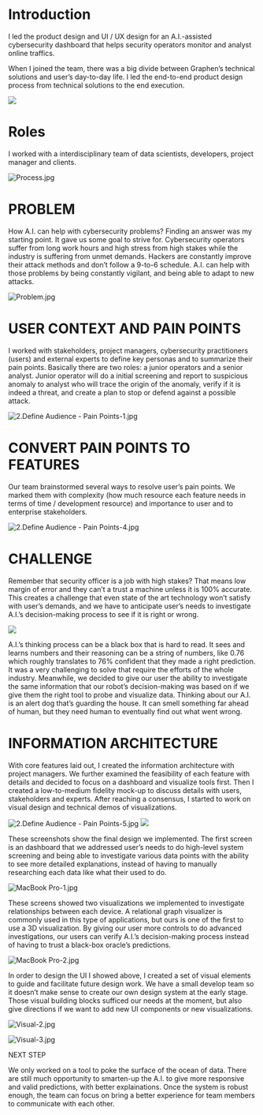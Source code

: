 # Introduction

I led the product design and UI / UX design for an A.I.-assisted cybersecurity dashboard that helps security operators monitor and analyst online traffics.

When I joined the team, there was a big divide between Graphen’s technical solutions and user’s day-to-day life. I led the end-to-end product design process from technical solutions to the end execution.

![](https://paper-attachments.dropbox.com/s_9FCB84EFBC580CB5605114E61EA103B6902650A4F0886287613E54B90E99A86C_1566180350162_Process_Export.jpg)

# Roles

I worked with a interdisciplinary team of data scientists, developers, project manager and clients.

![Process.jpg](https://images.squarespace-cdn.com/content/v1/58ec7896725e25240ec4c731/1562937085559-NRH9IS87RH35XRR69MFT/ke17ZwdGBToddI8pDm48kIvqM2IcWgfR8v1kOUTUPKh7gQa3H78H3Y0txjaiv_0fDoOvxcdMmMKkDsyUqMSsMWxHk725yiiHCCLfrh8O1z4YTzHvnKhyp6Da-NYroOW3ZGjoBKy3azqku80C789l0vIHRucUU7a1Vci15HXS8HJQBuVbtxegbxVHZtXww89d9r7SKtNgWbMnX6FF_-eBCA/Process.jpg?format=2500w)

# PROBLEM

How A.I. can help with cybersecurity problems? Finding an answer was my starting point. It gave us some goal to strive for.
Cybersecurity operators suffer from long work hours and high stress from high stakes while the industry is suffering from unmet demands.
Hackers are constantly improve their attack methods and don’t follow a 9-to-6 schedule. A.I. can help with those problems by being constantly vigilant, and being able to adapt to new attacks.

![Problem.jpg](https://images.squarespace-cdn.com/content/v1/58ec7896725e25240ec4c731/1562942803876-SDCC3ACTD0YFWKNCHBVI/ke17ZwdGBToddI8pDm48kIIWdAnyBSrZ5E6Gv7JXlDh7gQa3H78H3Y0txjaiv_0fDoOvxcdMmMKkDsyUqMSsMWxHk725yiiHCCLfrh8O1z4YTzHvnKhyp6Da-NYroOW3ZGjoBKy3azqku80C789l0k9kZPbuygN4RSDPe_G5PO_pbVb0jdkjHmk-MhSr8npod9fyhKaF6iH64GfT8sX2GQ/Problem.jpg?format=1500w)

# USER CONTEXT AND PAIN POINTS

I worked with stakeholders, project managers, cybersecurity practitioners (users) and external experts to define key personas and to summarize their pain points.
Basically there are two roles: a junior operators and a senior analyst. Junior operator will do a initial screening and report to suspicious anomaly to analyst who will trace the origin of the anomaly, verify if it is indeed a threat, and create a plan to stop or defend against a possible attack.

![2.Define Audience - Pain Points-1.jpg](https://images.squarespace-cdn.com/content/v1/58ec7896725e25240ec4c731/1562942889856-B2X357UWRRURTVA2EK16/ke17ZwdGBToddI8pDm48kIIWdAnyBSrZ5E6Gv7JXlDh7gQa3H78H3Y0txjaiv_0fDoOvxcdMmMKkDsyUqMSsMWxHk725yiiHCCLfrh8O1z4YTzHvnKhyp6Da-NYroOW3ZGjoBKy3azqku80C789l0k9kZPbuygN4RSDPe_G5PO_pbVb0jdkjHmk-MhSr8npod9fyhKaF6iH64GfT8sX2GQ/2.Define+Audience+-+Pain+Points-1.jpg?format=2500w)

# CONVERT PAIN POINTS TO FEATURES

Our team brainstormed several ways to resolve user’s pain points. We marked them with complexity (how much resource each feature needs in terms of time / development resource) and importance to user and to enterprise stakeholders.

![2.Define Audience - Pain Points-4.jpg](https://images.squarespace-cdn.com/content/v1/58ec7896725e25240ec4c731/1562943025750-CHJ3RE14Y6SGYH438BQM/ke17ZwdGBToddI8pDm48kIIWdAnyBSrZ5E6Gv7JXlDh7gQa3H78H3Y0txjaiv_0fDoOvxcdMmMKkDsyUqMSsMWxHk725yiiHCCLfrh8O1z4YTzHvnKhyp6Da-NYroOW3ZGjoBKy3azqku80C789l0k9kZPbuygN4RSDPe_G5PO_pbVb0jdkjHmk-MhSr8npod9fyhKaF6iH64GfT8sX2GQ/2.Define+Audience+-+Pain+Points-4.jpg?format=2500w)

# CHALLENGE

Remember that security officer is a job with high stakes? That means low margin of error and they can’t a trust a machine unless it is 100% accurate. This creates a challenge that even state of the art technology won’t satisfy with user’s demands, and we have to anticipate user’s needs to investigate A.I.’s decision-making process to see if it is right or wrong.

![](https://paper-attachments.dropbox.com/s_9FCB84EFBC580CB5605114E61EA103B6902650A4F0886287613E54B90E99A86C_1566179622877_image.png)

A.I.’s thinking process can be a black box that is hard to read. It sees and learns numbers and their reasoning can be a string of numbers, like 0.76 which roughly translates to 76% confident that they made a right prediction. It was a very challenging to solve that require the efforts of the whole industry. Meanwhile, we decided to give our user the ability to investigate the same information that our robot’s decision-making was based on if we give them the right tool to probe and visualize data. Thinking about our A.I. is an alert dog that’s guarding the house. It can smell something far ahead of human, but they need human to eventually find out what went wrong.

# INFORMATION ARCHITECTURE

With core features laid out, I created the information architecture with project managers. We further examined the feasibility of each feature with details and decided to focus on a dashboard and visualize tools first.
Then I created a low-to-medium fidelity mock-up to discuss details with users, stakeholders and experts. After reaching a consensus, I started to work on visual design and technical demos of visualizations.

![2.Define Audience - Pain Points-5.jpg](https://images.squarespace-cdn.com/content/v1/58ec7896725e25240ec4c731/1562642795851-1V71QMFHCEWZMQ6EWX82/ke17ZwdGBToddI8pDm48kIIWdAnyBSrZ5E6Gv7JXlDh7gQa3H78H3Y0txjaiv_0fDoOvxcdMmMKkDsyUqMSsMWxHk725yiiHCCLfrh8O1z4YTzHvnKhyp6Da-NYroOW3ZGjoBKy3azqku80C789l0k9kZPbuygN4RSDPe_G5PO_pbVb0jdkjHmk-MhSr8npod9fyhKaF6iH64GfT8sX2GQ/2.Define+Audience+-+Pain+Points-5.jpg?format=1500w)
![](https://paper-attachments.dropbox.com/s_9FCB84EFBC580CB5605114E61EA103B6902650A4F0886287613E54B90E99A86C_1566179647178_image.png)

These screenshots show the final design we implemented. The first screen is an dashboard that we addressed user’s needs to do high-level system screening and being able to investigate various data points with the ability to see more detailed explanations, instead of having to manually researching each data like what their used to do.

![MacBook Pro-1.jpg](https://images.squarespace-cdn.com/content/v1/58ec7896725e25240ec4c731/1562642841599-RA8143YCX8U7QQTGSUAV/ke17ZwdGBToddI8pDm48kIIWdAnyBSrZ5E6Gv7JXlDh7gQa3H78H3Y0txjaiv_0fDoOvxcdMmMKkDsyUqMSsMWxHk725yiiHCCLfrh8O1z4YTzHvnKhyp6Da-NYroOW3ZGjoBKy3azqku80C789l0k9kZPbuygN4RSDPe_G5PO_pbVb0jdkjHmk-MhSr8npod9fyhKaF6iH64GfT8sX2GQ/MacBook+Pro-1.jpg?format=2500w)

These screens showed two visualizations we implemented to investigate relationships between each device. A relational graph visualizer is commonly used in this type of applications, but ours is one of the first to use a 3D visualization. By giving our user more controls to do advanced investigations, our users can verify A.I.’s decision-making process instead of having to trust a black-box oracle’s predictions.

![MacBook Pro-2.jpg](https://images.squarespace-cdn.com/content/v1/58ec7896725e25240ec4c731/1562642862799-1JNQ21PISGJ3E00NA1ZE/ke17ZwdGBToddI8pDm48kIIWdAnyBSrZ5E6Gv7JXlDh7gQa3H78H3Y0txjaiv_0fDoOvxcdMmMKkDsyUqMSsMWxHk725yiiHCCLfrh8O1z4YTzHvnKhyp6Da-NYroOW3ZGjoBKy3azqku80C789l0k9kZPbuygN4RSDPe_G5PO_pbVb0jdkjHmk-MhSr8npod9fyhKaF6iH64GfT8sX2GQ/MacBook+Pro-2.jpg?format=2500w)

In order to design the UI I showed above, I created a set of visual elements to guide and facilitate future design work. We have a small develop team so it doesn’t make sense to create our own design system at the early stage. Those visual building blocks sufficed our needs at the moment, but also give directions if we want to add new UI components or new visualizations.

![Visual-2.jpg](https://images.squarespace-cdn.com/content/v1/58ec7896725e25240ec4c731/1562642884374-AMHMN21E0BJL6J74ZJYE/ke17ZwdGBToddI8pDm48kIIWdAnyBSrZ5E6Gv7JXlDh7gQa3H78H3Y0txjaiv_0fDoOvxcdMmMKkDsyUqMSsMWxHk725yiiHCCLfrh8O1z4YTzHvnKhyp6Da-NYroOW3ZGjoBKy3azqku80C789l0k9kZPbuygN4RSDPe_G5PO_pbVb0jdkjHmk-MhSr8npod9fyhKaF6iH64GfT8sX2GQ/Visual-2.jpg?format=2500w)

![Visual-3.jpg](https://images.squarespace-cdn.com/content/v1/58ec7896725e25240ec4c731/1562642892969-IJ0WZ6LUA684GJCX0ZWC/ke17ZwdGBToddI8pDm48kIIWdAnyBSrZ5E6Gv7JXlDh7gQa3H78H3Y0txjaiv_0fDoOvxcdMmMKkDsyUqMSsMWxHk725yiiHCCLfrh8O1z4YTzHvnKhyp6Da-NYroOW3ZGjoBKy3azqku80C789l0k9kZPbuygN4RSDPe_G5PO_pbVb0jdkjHmk-MhSr8npod9fyhKaF6iH64GfT8sX2GQ/Visual-3.jpg?format=2500w)

NEXT STEP

We only worked on a tool to poke the surface of the ocean of data. There are still much opportunity to smarten-up the A.I. to give more responsive and valid predictions, with better explainations. Once the system is robust enough, the team can focus on bring a better experience for team members to communicate with each other.
